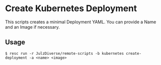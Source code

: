 # Create Kubernetes Deployment

This scripts creates a minimal Deployment YAML. You can provide a Name and an Image if necessary.

## Usage

`$ resc run -r JulzDiverse/remote-scripts -b kubernetes create-deployment -a <name> <image>`

